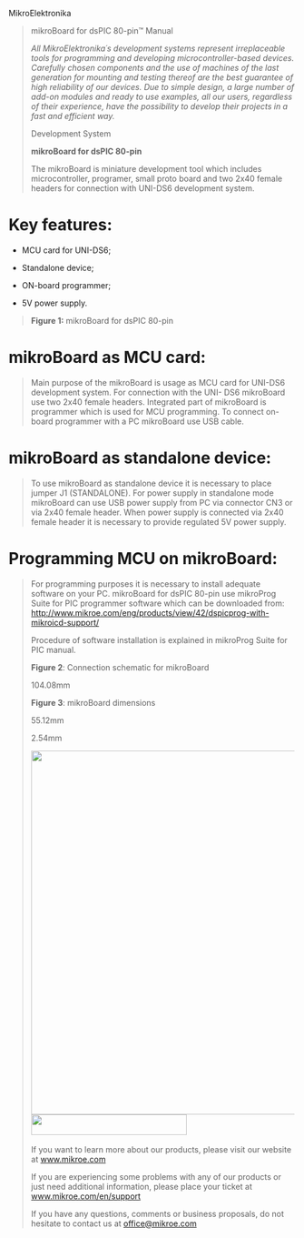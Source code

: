 <p>MikroElektronika</p>
<blockquote>
<p>mikroBoard for dsPIC 80-pin™ Manual</p>
<p><em>All MikroElektronika´s development systems represent
irreplaceable tools for programming and developing microcontroller-based
devices. Carefully chosen components and the use of machines of the last
generation for mounting and testing thereof are the best guarantee of
high reliability of our devices. Due to simple design, a large number of
add-on modules and ready to use examples, all our users, regardless of
their experience, have the possibility to develop their projects in a
fast and efficient way.</em></p>
<p>Development System</p>
<p><strong>mikroBoard for dsPIC 80-pin</strong></p>
<p>The mikroBoard is miniature development tool which includes
microcontroller, programer, small proto board and two 2x40 female
headers for connection with UNI-DS6 development system.</p>
</blockquote>
<h1 id="key-features">Key features:</h1>
<ul>
<li><p>MCU card for UNI-DS6;</p></li>
<li><p>Standalone device;</p></li>
<li><p>ON-board programmer;</p></li>
<li><p>5V power supply.</p></li>
</ul>
<blockquote>
<p><strong>Figure 1:</strong> mikroBoard for dsPIC 80-pin</p>
</blockquote>
<h1 id="mikroboard-as-mcu-card">mikroBoard as MCU card:</h1>
<blockquote>
<p>Main purpose of the mikroBoard is usage as MCU card for UNI-DS6
development system. For connection with the UNI- DS6 mikroBoard use two
2x40 female headers. Integrated part of mikroBoard is programmer which
is used for MCU programming. To connect on-board programmer with a PC
mikroBoard use USB cable.</p>
</blockquote>
<h1 id="mikroboard-as-standalone-device">mikroBoard as standalone
device:</h1>
<blockquote>
<p>To use mikroBoard as standalone device it is necessary to place
jumper J1 (STANDALONE). For power supply in standalone mode mikroBoard
can use USB power supply from PC via connector CN3 or via 2x40 female
header. When power supply is connected via 2x40 female header it is
necessary to provide regulated 5V power supply.</p>
</blockquote>
<h1 id="programming-mcu-on-mikroboard">Programming MCU on
mikroBoard:</h1>
<blockquote>
<p>For programming purposes it is necessary to install adequate software
on your PC. mikroBoard for dsPIC 80-pin use mikroProg Suite for PIC
programmer software which can be downloaded from: <a
href="http://www.mikroe.com/eng/products/view/42/dspicprog-with-mikroicd-support/">http://www.mikroe.com/eng/products/view/42/dspicprog-with-mikroicd-support/</a></p>
<p>Procedure of software installation is explained in mikroProg Suite
for PIC manual.</p>
<p><strong>Figure 2</strong>: Connection schematic for mikroBoard</p>
<p>104.08mm</p>
<p><strong>Figure 3</strong>: mikroBoard dimensions</p>
<p>55.12mm</p>
<p>2.54mm</p>
<p><img src="media/image187.png"
style="width:8.86076in;height:6.66916in" /><img src="media/image188.png"
style="width:2.85313in;height:0.37187in" /> <img
src="media/image189.png" style="width:0.27253in;height:0.11156in" /></p>
<p>If you want to learn more about our products, please visit our
website at <a href="http://www.mikroe.com/">www.mikroe.com</a></p>
<p>If you are experiencing some problems with any of our products or
just need additional information, please place your ticket at <a
href="http://www.mikroe.com/en/support">www.mikroe.com/en/support</a></p>
<p>If you have any questions, comments or business proposals, do not
hesitate to contact us at <a
href="mailto:office@mikroe.com">office@mikroe.com</a></p>
</blockquote>
